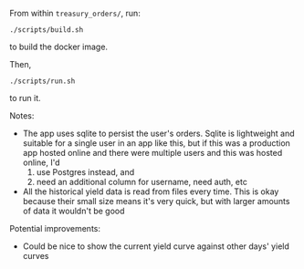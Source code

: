 From within `treasury_orders/`, run:

```
./scripts/build.sh
```

to build the docker image.

Then,

```
./scripts/run.sh
```

to run it.

Notes:
- The app uses sqlite to persist the user's orders. Sqlite is lightweight and suitable for a single user in an app like this, but if this was a production app hosted online and there were multiple users and this was hosted online, I'd
  1. use Postgres instead, and
  2. need an additional column for username, need auth, etc
- All the historical yield data is read from files every time. This is okay because their small size means it's very quick, but with larger amounts of data it wouldn't be good


Potential improvements:
- Could be nice to show the current yield curve against other days' yield curves
